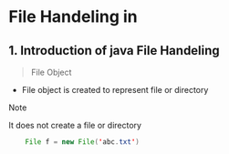 # File Handeling in 

## 1. Introduction of java File Handeling

> File Object
* File object is created to represent file or directory

>[!Note] 
> It does not create a file or directory

```java
    File f = new File('abc.txt')
```
  